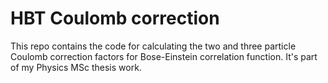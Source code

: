  # HBT Coulomb correction
 
 This repo contains the code for calculating the two and three particle
 Coulomb correction factors for Bose-Einstein correlation function. It's part of my Physics MSc thesis work.